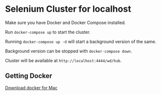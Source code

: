 # Selenium Cluster for localhost

Make sure you have Docker and Docker Compose installed. 

Run `docker-compose up` to start the cluster.

Running `docker-compose up -d` will start a background version of the same.

Background version can be stopped with `docker-compose down`.

Cluster will be available at `http://localhost:4444/wd/hub`.

## Getting Docker

[Download docker for Mac](https://download.docker.com/mac/stable/Docker.dmg)
